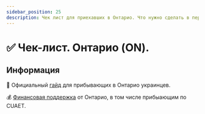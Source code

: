 ```yaml
---
sidebar_position: 25
description: Чек лист для приехавших в Онтарио. Что нужно сделать в первую очередь.
---
```

# ✅ Чек-лист. Онтарио (ON). 

## Информация

📖 Официальный [гайд](https://settlement.org/o2o/downloads/O2O-Workbook-Ukrainian-2022.pdf) для прибывающих в Онтарио украинцев.  

💰 [Финансовая поддержка](https://www.ontario.ca/page/apply-emergency-assistance) от Онтарио, в том числе прибыающим по CUAET.
